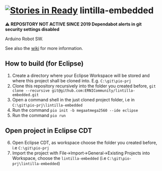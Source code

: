[![Stories in Ready](https://badge.waffle.io/ERNICommunity/lintilla-embedded.png?label=ready&title=Ready)](https://waffle.io/ERNICommunity/lintilla-embedded)
lintilla-embedded
=================

:warning: **REPOSITORY NOT ACTIVE SINCE 2019 Dependabot alerts in git security settings disabled**

Arduino Robot SW.

See also the [wiki](https://github.com/ERNICommunity/lintilla-embedded/wiki) for more information.

## How to build (for Eclipse)
  1. Create a directory where your Eclipse Workspace will be stored and where this project shall be cloned into. E.g. `C:\git\pio-prj`
  2. Clone this repository recursively into the folder you created before, `git clone --recursive git@github.com:ERNICommunity/lintilla-embedded.git`
  3. Open a command shell in the just cloned project folder, i.e in `C:\git\pio-prj\lintilla-embedded`
  4. Run the command `pio init -b megaatmega2560 --ide eclipse`
  5. Run the command `pio run`

## Open project in Eclipse CDT
  6. Open Eclipse CDT, as workspace choose the folder you created before, i.e `C:\git\pio-prj`
  7. Import the project with File->Import->General->Existing Projects into Workspace, choose the `lintilla-embedded` (i.e `C:\git\pio-prj\lintilla-embedded`)
